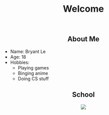 <body>
  <h1 align="center">Welcome</h1>
  <br>
    <img src"./assets/yourname.gif" align="center"/>
  <br>
  <div>
    <div>
      <h2 align="center">About Me</h2>
      <img src="" align="right"/>
      <ul>
        <li>Name: Bryant Le</li>
        <li>Age: 18</li>
        <li>Hobbies:
          <ul>
            <li>Playing games</li>
            <li>Binging anime</li> 
            <li>Doing CS stuff</li>
          </ul>
        </li>
      </ul>
    </div>
    <div>
      <h2 align="center">School</h2>
    </div>
  </div>
  <div align="center">
    <a href="https://github.com/anuraghazra/github-readme-stats" target="_blank">
      <img  src="https://github-readme-stats.vercel.app/api?username=LeftAutomated&&show_icons=true&theme=radical"/>
    </a>
  </div>
<body>
